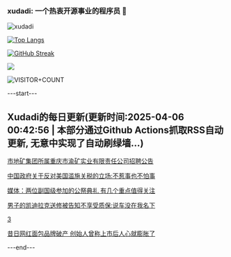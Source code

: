 ### xudadi: 一个热衷开源事业的程序员 👋

![xudadi](https://github-readme-stats-git-masterorgs-github-readme-stats-team.vercel.app/api?username=xudadi)

[![Top Langs](https://github-readme-stats.vercel.app/api/top-langs/?username=xudadi)](https://github.com/anuraghazra/github-readme-stats)

[![GitHub Streak](https://streak-stats.demolab.com?user=xudadi&locale=zh_Hans)](https://git.io/streak-stats)

![](https://raw.githubusercontent.com/xudadi/xudadi/main/assets/github-contribution-grid-snake.svg)

![VISITOR+COUNT](https://komarev.com/ghpvc/?username=xudadi&label=VISITOR+COUNT)


---start---

## Xudadi的每日更新(更新时间:2025-04-06 00:42:56 | 本部分通过Github Actions抓取RSS自动更新, 无意中实现了自动刷绿墙...)

[市地矿集团所属重庆市渝矿实业有限责任公司招聘公告](https://www.gongkaoleida.com/article/2347761)

[中国政府关于反对美国滥施关税的立场:不惹事也不怕事](https://m.163.com/news/article/JSDE41LM0001899O.html)

[媒体：两位副国级参加的公祭典礼 有几个重点值得关注](https://m.163.com/news/article/JSDB72OV051482MP.html)

[男子的凯迪拉克送修被告知不享受质保:说车没在我名下](https://m.163.com/news/article/JSDA7CB00534P59R.html)

[3](https://m.163.com/touch/news/sub/domestic)

[昔日网红面包品牌破产 创始人曾称上市后人心就膨胀了](https://m.163.com/news/article/JSCP88NI05199NPP.html)

---end---
